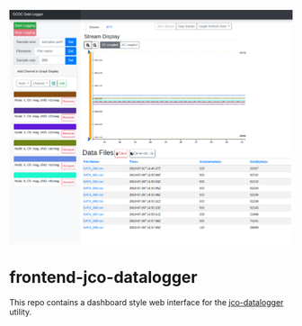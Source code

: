 ![cool pic](./img/logger.png)
# frontend-jco-datalogger
This repo contains a dashboard style web interface for the [jco-datalogger](https://github.com/Awalrod/jco-datalogger) 
utility. 